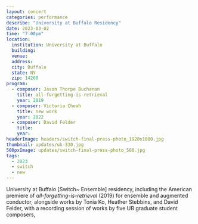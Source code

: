```yaml
---
layout: concert
categories: performance
describe: "University at Buffalo Residency"
date: 2023-03-02
time: "7:00pm"
location:
  institution: University at Buffalo
  building:
  venue:
  address:
  city: Buffalo
  state: NY
  zip: 14260
program:
  - composer: Jason Thorpe Buchanan
    title: all-forgetting-is-retrieval
    year: 2019
  - composer: Victoria Cheah
    title: new work
    year: 2022
  - composer: David Felder
    title:
    year:
headerImage: headers/switch-final-press-photo_1920x1080.jpg
thumbnail: updates/ub-330.jpg
500pxImage: updates/switch-final-press-photo_500.jpg
tags:
  - 2023
  - switch
  - new
---
```


University at Buffalo [Switch~ Ensemble] residency, including the American premiere of *all-forgetting-is-retrieval* (2019) for ensemble and augmented conductor, alongside works by Tonia Ko, Heather Stebbins, and David Felder, with a recording session of works by five UB graduate student composers, 
